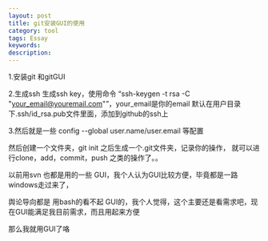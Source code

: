 ```yaml
---
layout: post
title: git安装GUI的使用
category: tool
tags: Essay
keywords: 
description: 
---
```


1.安装git 和gitGUI

2.生成ssh
生成ssh key，使用命令 “ssh-keygen -t rsa -C "your_email@youremail.com"”，your_email是你的email
默认在用户目录下.ssh/id_rsa.pub文件里面，添加到github的ssh上

3.然后就是一些 config --global user.name/user.email 等配置

然后创建一个文件夹，git init 之后生成一个.git文件夹，记录你的操作， 就可以进行clone，add，commit，push 之类的操作了。。

以前用svn 也都是用的一些 GUI，我个人认为GUI比较方便，毕竟都是一路windows走过来了，

舆论导向都是 用bash的看不起 GUI的，我个人觉得，这个主要还是看需求吧，现在GUI能满足我目前需求，而且用起来方便

那么我就用GUI了咯